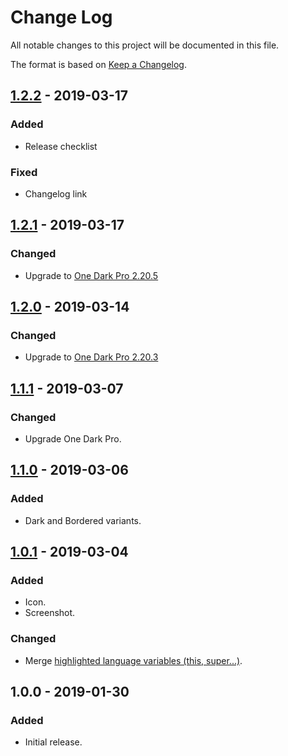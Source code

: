 # Change Log
All notable changes to this project will be documented in this file.

The format is based on [Keep a Changelog](https://keepachangelog.com/en/1.0.0/).

## [1.2.2] - 2019-03-17
### Added
- Release checklist

### Fixed
- Changelog link

## [1.2.1] - 2019-03-17
### Changed
- Upgrade to [One Dark Pro 2.20.5](https://github.com/Binaryify/OneDark-Pro/blob/master/CHANGELOG.md#2205--20190315)

## [1.2.0] - 2019-03-14
### Changed
- Upgrade to [One Dark Pro 2.20.3](https://github.com/Binaryify/OneDark-Pro/blob/master/CHANGELOG.md#2203--20190313)

## [1.1.1] - 2019-03-07
### Changed
- Upgrade One Dark Pro.

## [1.1.0] - 2019-03-06
### Added
- Dark and Bordered variants.

## [1.0.1] - 2019-03-04
### Added
- Icon.
- Screenshot.

### Changed
- Merge [highlighted language variables (this, super...)](https://github.com/Binaryify/OneDark-Pro/pull/287).

## 1.0.0 - 2019-01-30
### Added
- Initial release.

[1.2.2]: https://github.com/smeagolem/ayu-one-dark-pro/compare/1.2.1...1.2.2
[1.2.1]: https://github.com/smeagolem/ayu-one-dark-pro/compare/1.2.0...1.2.1
[1.2.0]: https://github.com/smeagolem/ayu-one-dark-pro/compare/1.1.1...1.2.0
[1.1.1]: https://github.com/smeagolem/ayu-one-dark-pro/compare/1.1.0...1.1.1
[1.1.0]: https://github.com/smeagolem/ayu-one-dark-pro/compare/1.0.1...1.1.0
[1.0.1]: https://github.com/smeagolem/ayu-one-dark-pro/compare/1.0.0...1.0.1
